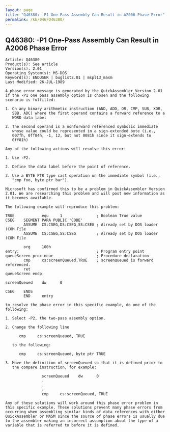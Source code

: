 ```yaml
---
layout: page
title: "Q46380: -P1 One-Pass Assembly Can Result in A2006 Phase Error"
permalink: /kb/046/Q46380/
---
```


## Q46380: -P1 One-Pass Assembly Can Result in A2006 Phase Error

	Article: Q46380
	Product(s): See article
	Version(s): 2.01
	Operating System(s): MS-DOS
	Keyword(s): ENDUSER | buglist2.01 | mspl13_masm
	Last Modified: 26-JUL-1989
	
	A phase error message is generated by the QuickAssembler Version 2.01
	if the -P1 one pass assembly option is chosen and the following
	scenario is fulfilled:
	
	1. On any binary arithmetic instruction (AND, ADD, OR, CMP, SUB, XOR,
	   SBB, ADC) where the first operand contains a forward reference to a
	   WORD data label
	
	2. The second operand is a nonforward referenced symbolic immediate
	   whose value could be represented in a sign-extended byte (i.e.,
	   007fh, 0ff84h, -1, 12, but not 0081h since it sign-extends to
	   0ff81h)
	
	Any of the following actions will resolve this error:
	
	1. Use -P2.
	
	2. Define the data label before the point of reference.
	
	3. Use a BYTE PTR type cast operation on the immediate symbol (i.e.,
	   "cmp foo, byte ptr bar").
	
	Microsoft has confirmed this to be a problem in QuickAssembler Version
	2.01. We are researching this problem and will post new information as
	it becomes available.
	
	The following example will reproduce this problem:
	
	TRUE            equ     1               ; Boolean True value
	CSEG    SEGMENT PARA PUBLIC 'CODE'
	        ASSUME  CS:CSEG,DS:CSEG,SS:CSEG ; Already set by DOS loader (COM File
	        ASSUME  CS:CSEG,SS:CSEG         ; Already set by DOS loader (COM File
	
	        org     100h
	entry:                                  ; Program entry point
	queueScreen proc near                   ; Procedure declaration
	        cmp     cs:screenQueued,TRUE    ; screenQueued is forward referenced.
	        ret
	queueScreen endp
	
	screenQueued    dw      0
	
	CSEG    ENDS
	        END     entry
	
	to resolve the phase error in this specific example, do one of the
	following:
	
	1. Select -P2, the two-pass assembly option.
	
	2. Change the following line
	
	      cmp     cs:screenQueued, TRUE
	
	   to the following:
	
	      cmp     cs:screenQueued, byte ptr TRUE
	
	3. Move the definition of screenQueued so that it is defined prior to
	   the compare instruction, for example:
	
	                screenQueued    dw      0
	                .
	                .
	                .
	                cmp     cs:screenQueued, TRUE
	
	Any of these solutions will work around this phase error problem in
	this specific example. These solutions prevent many phase errors from
	occurring when assembling similar kinds of data references with either
	QuickAssembler or MASM since the source of phase errors is usually due
	to the assembler making an incorrect assumption about the type of a
	variable that is referred to before it is defined.

